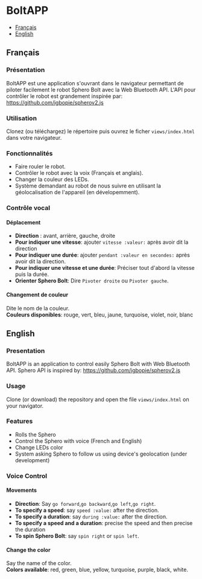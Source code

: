 BoltAPP
==========
* [Français](#français)  
* [English](#english)
  
## Français

### Présentation

BoltAPP est une application  s'ouvrant dans le navigateur permettant de piloter facilement le robot Sphero Bolt avec la Web Bluetooth API.
L'API pour contrôler le robot est grandement inspirée par: https://github.com/igbopie/spherov2.js 

### Utilisation

Clonez (ou téléchargez) le répertoire puis ouvrez le ficher `views/index.html` dans votre navigateur.   

### Fonctionnalités

* Faire rouler le robot.
* Contrôler le robot avec la voix (Français et anglais).
* Changer la couleur des LEDs.
* Système demandant au robot de nous suivre en utilisant la géolocalisation de l'appareil (en dévelopemment).

### Contrôle vocal

#### Déplacement

* **Direction** : avant, arrière, gauche, droite
* **Pour indiquer une vitesse**: ajouter `vitesse :valeur:` après avoir dit la direction 
* **Pour indiquer une durée**: ajouter `pendant :valeur en secondes:` après avoir dit la direction.
* **Pour indiquer une vitesse et une durée**: Préciser tout d'abord la vitesse puis la durée.
* **Orienter Sphero Bolt**: Dire `Pivoter droite` ou `Pivoter gauche`. 

#### Changement de couleur

Dite le nom de la couleur.  
**Couleurs disponibles**: rouge, vert, bleu, jaune, turquoise, violet, noir, blanc  

## English

### Presentation

BoltAPP is an application to control easily Sphero Bolt with Web Bluetooth API.
Sphero API is inspired by: https://github.com/igbopie/spherov2.js 

### Usage

Clone (or download) the repository and open the file `views/index.html` on your navigator. 

### Features

* Rolls the Sphero
* Control the Sphero with voice (French and English)  
* Change LEDs color
* System asking Sphero to follow us using device's geolocation (under development)

### Voice Control

#### Movements

* **Direction**: Say `go forward`,`go backward`,`go left`,`go right`.
* **To specify a speed**: say `speed :value:` after the direction.
* **To specify a duration**: say `during :value:` after the direction.
* **To specify a speed and a duration**: precise the speed and then precise the duration
* **To spin Sphero Bolt**: say `spin right` or `spin left`.

#### Change the color

Say the name of the color.  
**Colors available**: red, green, blue, yellow, turquoise, purple, black, white.